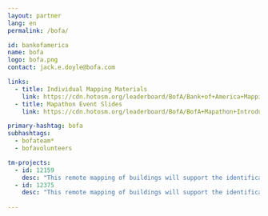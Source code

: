 ```yaml
---
layout: partner
lang: en
permalink: /bofa/

id: bankofamerica
name: bofa
logo: bofa.png
contact: jack.e.doyle@bofa.com

links:
  - title: Individual Mapping Materials
    link: https://cdn.hotosm.org/leaderboard/BofA/Bank+of+America+Mapping+how+to+guide.pdf
  - title: Mapathon Event Slides
    link: https://cdn.hotosm.org/leaderboard/BofA/BofA+Mapathon+Introduction+Presentation.pptx

primary-hashtag: bofa
subhashtags:
  - bofateam*
  - bofavolunteers

tm-projects:
  - id: 12159
    desc: "This remote mapping of buildings will support the identification and characterization of settlements, as well as the implementation of planned activities and largely the generation of data for humanitarian activities."
  - id: 12375
    desc: "This remote mapping of buildings will support the identification and characterization of settlements, as well as the implementation of planned activities and largely the generation of data for humanitarian activities."
    
---
```

